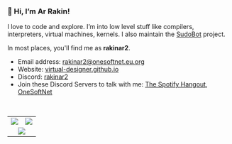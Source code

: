 ### 👋 Hi, I’m **Ar Rakin**!

I love to code and explore. I’m into low level stuff like compilers, interpreters, virtual machines, kernels. I also maintain the [SudoBot](https://github.com/onesoft-sudo/sudobot) project.

In most places, you'll find me as **rakinar2**. 

 - Email address: rakinar2@onesoftnet.eu.org
 - Website: [virtual-designer.github.io](https://virtual-designer.github.io/)
 - Discord: [rakinar2](https://discord.com/user/774553653394538506)
 - Join these Discord Servers to talk with me: [The Spotify Hangout](https://discord.gg/spotify), [OneSoftNet](https://discord.gg/pazm3tqYh5)

<br />

<table border="0">
<tr>
<td>
<picture>
<source
 srcset="https://github-readme-stats.vercel.app/api?username=virtual-designer&theme=dark&show_icons=true&hide_border=true&count_private=true"
 media="(prefers-color-scheme: dark)"
/>
<source
 srcset="https://github-readme-stats.vercel.app/api?username=virtual-designer&theme=light&show_icons=true&hide_border=true&count_private=true"
 media="(prefers-color-scheme: light), (prefers-color-scheme: no-preference)"
/>
<img src="https://github-readme-stats.vercel.app/api?username=virtual-designer&theme=light&show_icons=true&hide_border=true&count_private=true" />
</picture>
</td>
<td>
<picture>
<source
srcset="https://github-readme-streak-stats.herokuapp.com/?user=virtual-designer&theme=dark&hide_border=true"
media="(prefers-color-scheme: dark)"
/>
<source
srcset="https://github-readme-streak-stats.herokuapp.com/?user=virtual-designer&theme=light&hide_border=true"
media="(prefers-color-scheme: light), (prefers-color-scheme: no-preference)"
/>
<img src="https://github-readme-streak-stats.herokuapp.com/?user=virtual-designer&theme=light&hide_border=true" />
</picture>
</td>
</tr>
<tr>
<td colspan="2" align="center">
<picture width="40%">
<source
srcset="https://github-readme-stats.vercel.app/api/top-langs/?username=virtual-designer&theme=dark&show_icons=true&hide_border=true&layout=compact"
media="(prefers-color-scheme: dark)"
/>
<source
srcset="https://github-readme-stats.vercel.app/api/top-langs/?username=virtual-designer&theme=light&show_icons=true&hide_border=true&layout=compact"
media="(prefers-color-scheme: light), (prefers-color-scheme: no-preference)"
/>
<img src="https://github-readme-stats.vercel.app/api/top-langs/?username=virtual-designer&theme=dark&show_icons=true&hide_border=true&layout=compact" />
</picture>
</td>
</tr>
</table>

<!---
virtual-designer/virtual-designer is a ✨ special ✨ repository because its `README.md` (this file) appears on your GitHub profile.
You can click the Preview link to take a look at your changes.
--->
